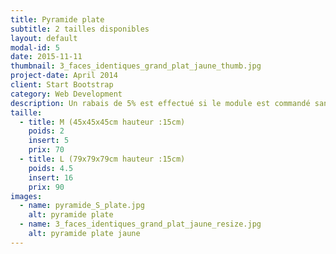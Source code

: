 ```yaml
---
title: Pyramide plate
subtitle: 2 tailles disponibles
layout: default
modal-id: 5
date: 2015-11-11
thumbnail: 3_faces_identiques_grand_plat_jaune_thumb.jpg
project-date: April 2014
client: Start Bootstrap
category: Web Development
description: Un rabais de 5% est effectué si le module est commandé sans inserts.
taille:
  - title: M (45x45x45cm hauteur :15cm)
    poids: 2
    insert: 5
    prix: 70
  - title: L (79x79x79cm hauteur :15cm)
    poids: 4.5
    insert: 16
    prix: 90
images:
  - name: pyramide_S_plate.jpg
    alt: pyramide plate
  - name: 3_faces_identiques_grand_plat_jaune_resize.jpg
    alt: pyramide plate jaune
---
```

